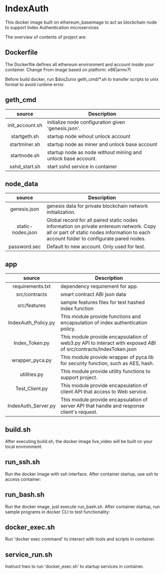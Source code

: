 # IndexAuth
This docker image built on ethereum_baseimage  to act as blockchain node to support Index Authentication microservices

The overview of contents of project are:

## Dockerfile
The Dockerfile defines all ethereum environment and account inside your container. Change From image based on platform: x86|armv7l

Before build docker, run $dos2unix geth_cmd/*.sh to transfer scripts to unix format to avoid runtime error.

## geth_cmd

|   source   | Description |
|:----------:|-------------|
| init_account.sh | initialize node configuration given 'genesis.json'.|
| startgeth.sh | startup node wihout unlock account |
| startminer.sh | startup node as miner and unlock base account |
| startnode.sh | startup node as node without mining and unlock base account.|
| sshd_start.sh | start sshd service in container |



## node_data

|   source   | Description |
|:----------:|-------------|
| genesis.json | genesis data for private blockchain network initialization. |
| static-nodes.json | Global record for all paired static nodes information on private entereum network. Copy all or part of static nodes information to each account folder to configurate pared nodes. |
| password.sec | Default to new account. Only used for test.|


## app

|   source   | Description |
|:----------:|-------------|
| requirements.txt | dependency requirement for app.|
| src/contracts | smart contract ABI json data |
| src/features | sample features files for test hashed index function |
| IndexAuth_Policy.py | This module provide functions and encapsulation of index authentication policy. |
| Index_Token.py | This module provide encapsulation of web3.py API to interact with exposed ABI of src/contracts/IndexToken.json |
| wrapper_pyca.py | This module provide wrapper of pyca lib for security function, such as AES, hash. |
| utilities.py | This module provide utility functions to support project. |
| Test_Client.py | This module provide encapsulation of client API that access to Web service. |
| IndexAuth_Server.py | This module provide encapsulation of server API that handle and response client's request. |

## build.sh

After executing build.sh, the docker image live_video will be built on your local environment.

## run_ssh.sh

Run the docker image with ssh interface. After container startup, use ssh to access container:

## run_bash.sh

Run the docker image, just execute run_bash.sh. After container startup, run sample programs in docker CLI to test functionality:

## docker_exec.sh

Run 'docker exec command' to interact with tools and scripts in container.

## service_run.sh

Instruct hwo to run 'docker_exec.sh' to startup services in container.



